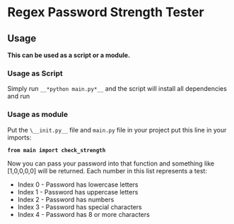 # Regex Password Strength Tester

## Usage
__This can be used as a script or a module.__

### Usage as Script
Simply run `__*python main.py*__` and the script will install all dependencies and run

### Usage as module
Put the `\__init.py__` file and `main.py` file in your project put this line in your imports:

__`from main import check_strength`__

Now you can pass your password into that function and something like [1,0,0,0,0] will be returned.
Each number in this list represents a test:
* Index 0 - Password has lowercase letters
* Index 1 - Password has uppercase letters
* Index 2 - Password has numbers
* Index 3 - Password has special characters
* Index 4 - Password has 8 or more characters